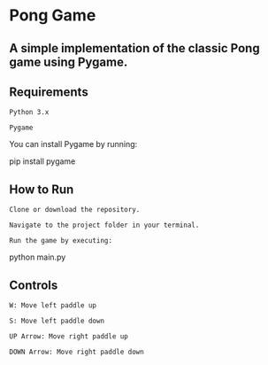 # Pong Game

## A simple implementation of the classic Pong game using Pygame.
## Requirements

    Python 3.x

    Pygame

You can install Pygame by running:

pip install pygame

## How to Run

    Clone or download the repository.

    Navigate to the project folder in your terminal.

    Run the game by executing:

python main.py

## Controls

    W: Move left paddle up

    S: Move left paddle down

    UP Arrow: Move right paddle up

    DOWN Arrow: Move right paddle down
